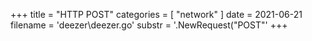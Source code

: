 +++
title = "HTTP POST"
categories = [ "network" ]
date = 2021-06-21
filename = 'deezer\deezer.go'
substr = '.NewRequest("POST"'
+++
